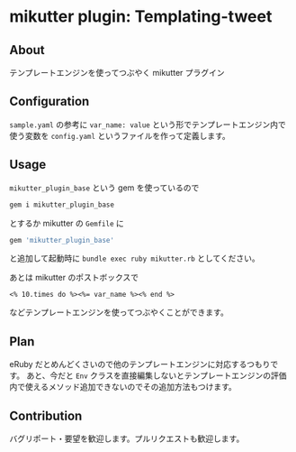# mikutter plugin: Templating-tweet

## About
テンプレートエンジンを使ってつぶやく mikutter プラグイン


## Configuration
`sample.yaml` の参考に `var_name: value` という形でテンプレートエンジン内で使う変数を `config.yaml` というファイルを作って定義します。


## Usage
`mikutter_plugin_base` という gem を使っているので
```sh
gem i mikutter_plugin_base
```
とするか mikutter の `Gemfile` に
```ruby
gem 'mikutter_plugin_base'
```
と追加して起動時に `bundle exec ruby mikutter.rb` としてください。

あとは mikutter のポストボックスで
```eruby
<% 10.times do %><%= var_name %><% end %>
```
などテンプレートエンジンを使ってつぶやくことができます。


## Plan
eRuby だとめんどくさいので他のテンプレートエンジンに対応するつもりです。
あと、今だと `Env` クラスを直接編集しないとテンプレートエンジンの評価内で使えるメソッド追加できないのでその追加方法もつけます。


## Contribution
バグリポート・要望を歓迎します。プルリクエストも歓迎します。
